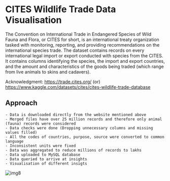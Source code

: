 # CITES Wildlife Trade Data Visualisation

The Convention on International Trade in Endangered Species of Wild Fauna and Flora, or CITES for short, is an international treaty organization tasked with monitoring, reporting, and providing recommendations on the international species trade.
The dataset contains records on every international legal import or export conducted with species from the CITES. 
It contains columns identifying the species, the import and export countries, and the amount and characteristics of the goods being traded (which range from live animals to skins and cadavers).

Acknowledgment: https://trade.cites.org/ (or)
https://www.kaggle.com/datasets/cites/cites-wildlife-trade-database

## Approach

    - Data is downloaded directly from the website mentioned above
    - Merged files have over 25 million records and therefore only animal (fauna) records were considered
    - Data checks were done (Dropping unnecessary columns and missing values filled)
    - All the codes of countries, purpose, source were converted to common language
    - Inconsistent units were fixed
    - Data was aggregated to reduce millions of records to lakhs
    - Data uploaded to MySQL database
    - Data queried to arrive at insights
    - Visualisation of different insigts

![img8](https://github.com/MeghanaNagraja/CITES-Wildlife-Trade-Data-Visualisation-EDA/assets/122547199/292ca351-8279-46ee-9702-e5f73ddcea97)

    
